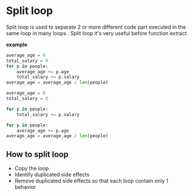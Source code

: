 # Split loop
Split loop is used to separate 2 or more different code part executed
in the same loop in many loops .
Split loop it's very useful before function extract

**example**
```python
average_age = 0
total_salary = 0
for p in people:
    average_age += p.age
    total_salary += p.salary
average_age = average_age / len(people)
```

```python
average_age = 0
total_salary = 0

for p in people:
    total_salary += p.salary

for p in people:
    average_age += p.age
average_age = average_age / len(people)
```

## How to split loop
 * Copy the loop
 * Identify duplicated side effects
 * Remove duplicated side effects so that each loop contain
 only 1 behavior